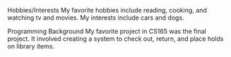 Hobbies/Interests
My favorite hobbies include reading, cooking, and watching tv and movies.
My interests include cars and dogs.

Programming Background
My favorite project in CS165 was the final project.
It involved creating a system to check out, return, and place holds on library items.
